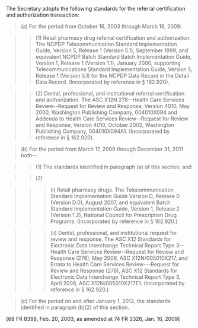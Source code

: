 The Secretary adopts the following standards for the referral certification and authorization transaction:

> (a) For the period from October 16, 2003 through March 16, 2009:

> > (1) Retail pharmacy drug referral certification and authorization. The NCPDP Telecommunication Standard Implementation Guide, Version 5, Release 1 (Version 5.1), September 1999, and equivalent NCPDP Batch Standard Batch Implementation Guide, Version 1, Release 1 (Version 1.1), January 2000, supporting Telecommunications Standard Implementation Guide, Version 5, Release 1 (Version 5.1) for the NCPDP Data Record in the Detail Data Record. (Incorporated by reference in § 162.920).

> > (2) Dental, professional, and institutional referral certification and authorization. The ASC X12N 278--Health Care Services Review--Request for Review and Response, Version 4010, May 2000, Washington Publishing Company, 004010X094 and Addenda to Health Care Services Review--Request for Review and Response, Version 4010, October 2002, Washington Publishing Company, 004010X094A1. (Incorporated by reference in § 162.920).

> (b) For the period from March 17, 2009 through December 31, 2011 both--

> > (1) The standards identified in paragraph (a) of this section; and

> > (2)

> > > (i) Retail pharmacy drugs. The Telecommunication Standard Implementation Guide Version D, Release 0 (Version D.0), August 2007, and equivalent Batch Standard Implementation Guide, Version 1, Release 2 (Version 1.2), National Council for Prescription Drug Programs. (Incorporated by reference in § 162.920.)

> > > (ii) Dental, professional, and institutional request for review and response. The ASC X12 Standards for Electronic Data Interchange Technical Report Type 3--Health Care Services Review--Request for Review and Response (278), May 2006, ASC X12N/005010X217, and Errata to Health Care Services Review---Request for Review and Response (278), ASC X12 Standards for Electronic Data Interchange Technical Report Type 3, April 2008, ASC X12N/005010X217E1. (Incorporated by reference in § 162.920.)

> &#40;c) For the period on and after January 1, 2012, the standards identified in paragraph (b)(2) of this section.

[68 FR 8398, Feb. 20, 2003, as amended at 74 FR 3326, Jan. 16, 2009]
